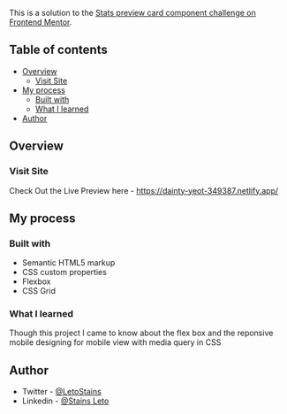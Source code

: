 
This is a solution to the [Stats preview card component challenge on Frontend Mentor](https://www.frontendmentor.io/challenges/stats-preview-card-component-8JqbgoU62). 

## Table of contents

- [Overview](#overview)
  - [Visit Site](#visit-site)
- [My process](#my-process)
  - [Built with](#built-with)
  - [What I learned](#what-i-learned)
- [Author](#author)


## Overview

### Visit Site

Check Out the Live Preview here - https://dainty-yeot-349387.netlify.app/


## My process

### Built with

- Semantic HTML5 markup
- CSS custom properties
- Flexbox
- CSS Grid


### What I learned

Though this project I came to know about the flex box and the reponsive mobile designing for mobile view 
with media query in CSS


## Author

- Twitter - [@LetoStains](https://twitter.com/LetoStains)
- Linkedin - [@Stains Leto](https://www.linkedin.com/in/stains-leto-6a79141a8/)

